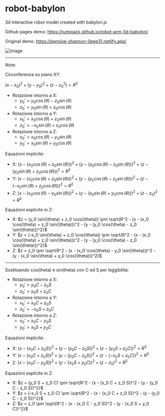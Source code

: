 # robot-babylon
3d interactive robot model created with babylon.js

Github pages demo: https://jumpjack.github.io/robot-arm-3d-babylon/

Original demo: https://pensive-shannon-0eee31.netlify.app/

![image](https://user-images.githubusercontent.com/22677130/154802011-0faf7d5b-f3c1-4470-b4d7-499fac75f93e.png)

------------

Note:

Circonferenza su piano XY:

$(x - x_0)^2 + (y - y_0)^2 + (z - z_0^2) = R^2$

- Rotazione intorno a X:
    - $y_0' = y_0 \cos(\theta) - z_0 \sin(\theta)$
    - $z_0' = y_0 \sin(\theta) + z_0 \cos(\theta)$
- Rotazione intorno a Y:
    - $x_0' = x_0 \cos(\theta) + z_0 \sin(\theta)$
    - $z_0' = -x_0 \sin(\theta) + z_0 \cos(\theta)$
- Rotazione intorno a Z:
    - $x_0' = x_0 \cos(\theta) - y_0 \sin(\theta)$
    - $y_0' = x_0 \sin(\theta) + y_0 \cos(\theta)$

Equazioni implicite:

- X: $(x - (x_0 \cos(\theta) + z_0 \sin(\theta)))^2 + \left(y - (y_0 \cos(\theta) - z_0 \sin(\theta))\right)^2 + \left(z - (y_0 \sin(\theta) + z_0 \cos(\theta))\right)^2 = R^2$
- Y: $(x - (x_0 \cos(\theta) + z_0 \sin(\theta)))^2 + (y - (y_0 \cos(\theta) - z_0 \sin(\theta)))^2 + (z - (-x_0 \sin(\theta) + z_0 \cos(\theta)))^2 = R^2$
- Z: $(x - (x_0 \cos(\theta) - y_0 \sin(\theta)))^2 + (y - (x_0 \sin(\theta) + y_0 \cos(\theta)))^2 + (z - z_0)^2 = R^2$

Equazioni esplicite in Z:
- X: $z = (y_0 \sin(\theta) + z_0 \cos(\theta)) \pm \sqrt{R^2 - (x - (x_0 \cos(\theta) + z_0 \sin(\theta)))^2 - (y - (y_0 \cos(\theta) - z_0 \sin(\theta)))^2}$
- Y: $z = (-x_0 \sin(\theta) + z_0 \cos(\theta)) \pm \sqrt{R^2 - (x - (x_0 \cos(\theta) + z_0 \sin(\theta)))^2 - (y - (y_0 \cos(\theta) - z_0 \sin(\theta)))^2}$
- Z: $z = z_0 \pm \sqrt{R^2 - (x - (x_0 \cos(\theta) - y_0 \sin(\theta)))^2 - (y - (x_0 \sin(\theta) + y_0 \cos(\theta)))^2}$

-----------

Sostituendo cos(theta) e sin(theta) con C ed S per leggibilità:

- Rotazione intorno a X:
    - $y_0' = y_0 C - z_0 S$
    - $z_0' = y_0 S + z_0 C$
- Rotazione intorno a Y:
    - $x_0' = x_0 C + z_0 S$
    - $z_0' = -x_0 S + z_0 C$
- Rotazione intorno a Z:
    - $x_0' = x_0 C - y_0 S$
    - $y_0' = x_0 S + y_0 C$

Equazioni implicite:

- X: $(x - (x_0 C + z_0 S))^2 + \left(y - (y_0 C - z_0 S)\right)^2 + \left(z - (y_0 S + z_0 C)\right)^2 = R^2$
- Y: $(x - (x_0 C + z_0 S))^2 + (y - (y_0 C - z_0 S))^2 + (z - (-x_0 S + z_0 C))^2 = R^2$
- Z: $(x - (x_0 C - y_0 S))^2 + (y - (x_0 S + y_0 C))^2 + (z - z_0)^2 = R^2$

Equazioni esplicite in Z:
- X: $z = (y_0 S + z_0 C) \pm \sqrt{R^2 - (x - (x_0 C + z_0 S))^2 - (y - (y_0 C - z_0 S))^2}$
- Y: $z = (-x_0 S + z_0 C) \pm \sqrt{R^2 - (x - (x_0 C + z_0 S))^2 - (y - (y_0 C - z_0 S))^2}$
- Z: $z = z_0 \pm \sqrt{R^2 - (x - (x_0 C - y_0 S))^2 - (y - (x_0 S + y_0 C))^2}$
